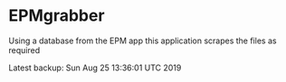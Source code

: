 # EPMgrabber
Using a database from the EPM app this application scrapes the files as required


Latest backup: Sun Aug 25 13:36:01 UTC 2019
